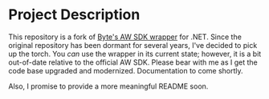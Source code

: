 # Project Description

This repository is a fork of [Byte's AW SDK wrapper](https://github.com/Bloyteg/AW.SDK.Core) for .NET. Since the original repository has been dormant for several years, I've decided to pick up the torch. You _can_ use the wrapper in its current state; however, it is a bit out-of-date relative to the official AW SDK. Please bear with me as I get the code base upgraded and modernized. Documentation to come shortly.

Also, I promise to provide a more meaningful README soon.